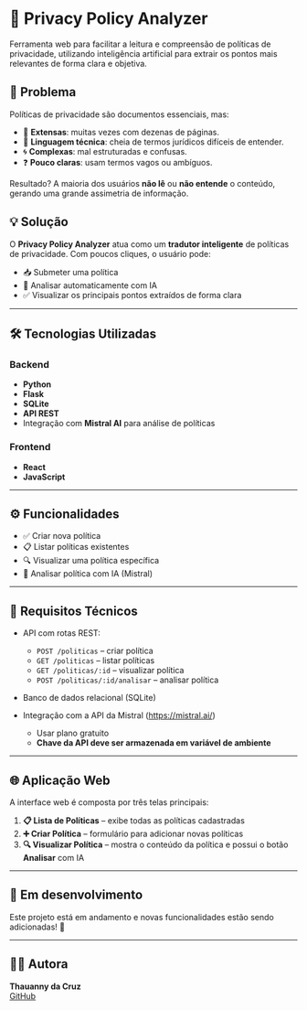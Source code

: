 # 🔐 Privacy Policy Analyzer

Ferramenta web para facilitar a leitura e compreensão de políticas de privacidade, utilizando inteligência artificial para extrair os pontos mais relevantes de forma clara e objetiva.

## 🧠 Problema

Políticas de privacidade são documentos essenciais, mas:

- 📄 **Extensas**: muitas vezes com dezenas de páginas.
- 🧾 **Linguagem técnica**: cheia de termos jurídicos difíceis de entender.
- 🌀 **Complexas**: mal estruturadas e confusas.
- ❓ **Pouco claras**: usam termos vagos ou ambíguos.

Resultado? A maioria dos usuários **não lê** ou **não entende** o conteúdo, gerando uma grande assimetria de informação.

## 💡 Solução

O **Privacy Policy Analyzer** atua como um **tradutor inteligente** de políticas de privacidade. Com poucos cliques, o usuário pode:

- 📥 Submeter uma política
- 🧪 Analisar automaticamente com IA
- ✅ Visualizar os principais pontos extraídos de forma clara

---

## 🛠 Tecnologias Utilizadas

### Backend
- **Python**
- **Flask**
- **SQLite**
- **API REST**
- Integração com **Mistral AI** para análise de políticas

### Frontend
- **React**
- **JavaScript**

---

## ⚙️ Funcionalidades

- ✅ Criar nova política
- 📋 Listar políticas existentes
- 🔍 Visualizar uma política específica
- 🤖 Analisar política com IA (Mistral)

---

## 🧱 Requisitos Técnicos

- API com rotas REST:
  - `POST /politicas` – criar política
  - `GET /politicas` – listar políticas
  - `GET /politicas/:id` – visualizar política
  - `POST /politicas/:id/analisar` – analisar política

- Banco de dados relacional (SQLite)
- Integração com a API da Mistral (https://mistral.ai/)
  - Usar plano gratuito
  - **Chave da API deve ser armazenada em variável de ambiente**
  
---

## 🌐 Aplicação Web

A interface web é composta por três telas principais:

1. **📋 Lista de Políticas** – exibe todas as políticas cadastradas
2. **➕ Criar Política** – formulário para adicionar novas políticas
3. **🔍 Visualizar Política** – mostra o conteúdo da política e possui o botão **Analisar** com IA

---

## 🚧 Em desenvolvimento

Este projeto está em andamento e novas funcionalidades estão sendo adicionadas! 💬

---

## 👩‍💻 Autora

**Thauanny da Cruz**  
[GitHub](https://github.com/ThauannydaCruzz)

